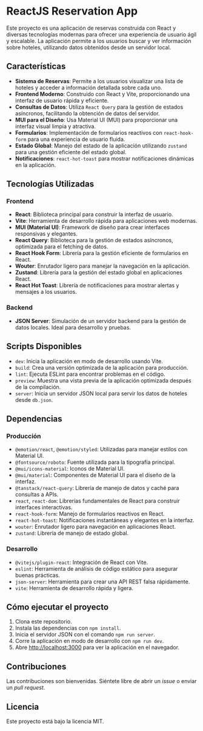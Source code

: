 # ReactJS Reservation App

Este proyecto es una aplicación de reservas construida con React y diversas tecnologías modernas para ofrecer una experiencia de usuario ágil y escalable. La aplicación permite a los usuarios buscar y ver información sobre hoteles, utilizando datos obtenidos desde un servidor local.

## Características

- **Sistema de Reservas**: Permite a los usuarios visualizar una lista de hoteles y acceder a información detallada sobre cada uno.
- **Frontend Moderno**: Construido con React y Vite, proporcionando una interfaz de usuario rápida y eficiente.
- **Consultas de Datos**: Utiliza `React Query` para la gestión de estados asíncronos, facilitando la obtención de datos del servidor.
- **MUI para el Diseño**: Usa Material UI (MUI) para proporcionar una interfaz visual limpia y atractiva.
- **Formularios**: Implementación de formularios reactivos con `react-hook-form` para una experiencia de usuario fluida.
- **Estado Global**: Manejo del estado de la aplicación utilizando `zustand` para una gestión eficiente del estado global.
- **Notificaciones**: `react-hot-toast` para mostrar notificaciones dinámicas en la aplicación.

## Tecnologías Utilizadas

### Frontend
- **React**: Biblioteca principal para construir la interfaz de usuario.
- **Vite**: Herramienta de desarrollo rápida para aplicaciones web modernas.
- **MUI (Material UI)**: Framework de diseño para crear interfaces responsivas y elegantes.
- **React Query**: Biblioteca para la gestión de estados asíncronos, optimizada para el fetching de datos.
- **React Hook Form**: Librería para la gestión eficiente de formularios en React.
- **Wouter**: Enrutador ligero para manejar la navegación en la aplicación.
- **Zustand**: Librería para la gestión del estado global en aplicaciones React.
- **React Hot Toast**: Librería de notificaciones para mostrar alertas y mensajes a los usuarios.

### Backend
- **JSON Server**: Simulación de un servidor backend para la gestión de datos locales. Ideal para desarrollo y pruebas.

## Scripts Disponibles

- `dev`: Inicia la aplicación en modo de desarrollo usando Vite.
- `build`: Crea una versión optimizada de la aplicación para producción.
- `lint`: Ejecuta ESLint para encontrar problemas en el código.
- `preview`: Muestra una vista previa de la aplicación optimizada después de la compilación.
- `server`: Inicia un servidor JSON local para servir los datos de hoteles desde `db.json`.

## Dependencias

### Producción
- `@emotion/react`, `@emotion/styled`: Utilizadas para manejar estilos con Material UI.
- `@fontsource/roboto`: Fuente utilizada para la tipografía principal.
- `@mui/icons-material`: Iconos de Material UI.
- `@mui/material`: Componentes de Material UI para el diseño de la interfaz.
- `@tanstack/react-query`: Librería de manejo de datos y caché para consultas a APIs.
- `react`, `react-dom`: Librerías fundamentales de React para construir interfaces interactivas.
- `react-hook-form`: Manejo de formularios reactivos en React.
- `react-hot-toast`: Notificaciones instantáneas y elegantes en la interfaz.
- `wouter`: Enrutador ligero para navegación en aplicaciones React.
- `zustand`: Librería de manejo de estado global.

### Desarrollo
- `@vitejs/plugin-react`: Integración de React con Vite.
- `eslint`: Herramienta de análisis de código estático para asegurar buenas prácticas.
- `json-server`: Herramienta para crear una API REST falsa rápidamente.
- `vite`: Herramienta de desarrollo rápida y ligera.

## Cómo ejecutar el proyecto

1. Clona este repositorio.
2. Instala las dependencias con `npm install`.
3. Inicia el servidor JSON con el comando `npm run server`.
4. Corre la aplicación en modo de desarrollo con `npm run dev`.
5. Abre [http://localhost:3000](http://localhost:3000) para ver la aplicación en el navegador.

## Contribuciones

Las contribuciones son bienvenidas. Siéntete libre de abrir un _issue_ o enviar un _pull request_.

## Licencia

Este proyecto está bajo la licencia MIT.

